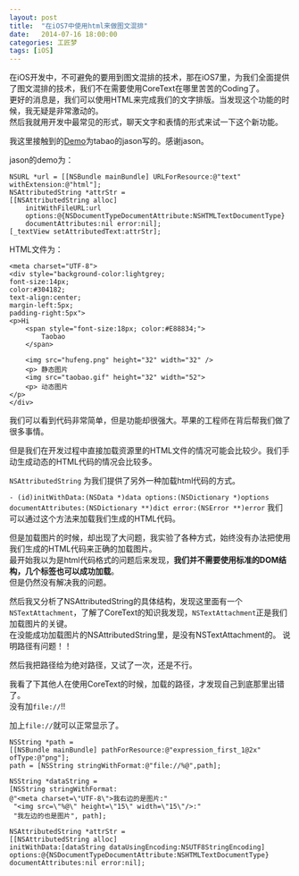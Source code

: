 ```yaml
---
layout: post
title:  "在iOS7中使用html来做图文混排"
date:   2014-07-16 18:00:00
categories: 工匠梦
tags: [iOS]
---
```


在iOS开发中，不可避免的要用到图文混排的技术，那在iOS7里，为我们全面提供了图文混排的技术，我们不在需要使用CoreText在哪里苦苦的Coding了。  
更好的消息是，我们可以使用HTML来完成我们的文字排版。当发现这个功能的时候，我无疑是非常激动的。  
然后我就用开发中最常见的形式，聊天文字和表情的形式来试一下这个新功能。

我这里接触到的[Demo](http://image.data.weipan.cn/41210995/1d7ab6ca33b1217cafc2edc06c0c736fbe8b86ea?ssig=457rEpfno8&Expires=1405447200&KID=sae,l30zoo1wmz&fn=attributeString.zip)为tabao的jason写的。感谢jason。

jason的demo为：

	NSURL *url = [[NSBundle mainBundle] URLForResource:@"text" withExtension:@"html"];
    NSAttributedString *attrStr = 
    [[NSAttributedString alloc]
    	initWithFileURL:url 
    	options:@{NSDocumentTypeDocumentAttribute:NSHTMLTextDocumentType}
    	documentAttributes:nil error:nil];
    [_textView setAttributedText:attrStr];


HTML文件为：

	<meta charset="UTF-8">
	<div style="background-color:lightgrey;
    font-size:14px;
    color:#304182;
    text-align:center; 
    margin-left:5px;
    padding-right:5px">
	<p>Hi
		<span style="font-size:18px; color:#E88834;">
			Taobao
		</span>
        
		<img src="hufeng.png" height="32" width="32" />
        <p> 静态图片
		<img src="taobao.gif" height="32" width="52">
        <p> 动态图片
	</p>
	</div>

我们可以看到代码非常简单，但是功能却很强大。苹果的工程师在背后帮我们做了很多事情。  

但是我们在开发过程中直接加载资源里的HTML文件的情况可能会比较少。我们手动生成动态的HTML代码的情况会比较多。  

`NSAttributedString` 为我们提供了另外一种加载html代码的方式。  

`- (id)initWithData:(NSData *)data options:(NSDictionary *)options documentAttributes:(NSDictionary **)dict error:(NSError **)error` 我们可以通过这个方法来加载我们生成的HTML代码。

但是加载图片的时候，却出现了大问题，我实验了各种方式，始终没有办法把使用我们生成的HTML代码来正确的加载图片。  
最开始我以为是html代码格式的问题后来发现，**我们并不需要使用标准的DOM结构，几个标签也可以成功加载**。  
但是仍然没有解决我的问题。

然后我又分析了NSAttributedString的具体结构，发现这里面有一个`NSTextAttachment`，了解了CoreText的知识我发现，`NSTextAttachment`正是我们加载图片的关键。  
在没能成功加载图片的NSAttributedString里，是没有NSTextAttachment的。
说明路径有问题！！

然后我把路径给为绝对路径，又试了一次，还是不行。  

我看了下其他人在使用CoreText的时候，加载的路径，才发现自己到底那里出错了。  
没有加`file://`!!

加上`file://`就可以正常显示了。

	NSString *path = 
	[[NSBundle mainBundle] pathForResource:@"expression_first_1@2x" ofType:@"png"];
    path = [NSString stringWithFormat:@"file://%@",path];
    
    NSString *dataString = 
    [NSString stringWithFormat:
    @"<meta charset=\"UTF-8\">我右边的是图片:"
     "<img src=\"%@\" height=\"15\" width=\"15\"/>:"
     "我左边的也是图片", path];

    NSAttributedString *attrStr = 
    [[NSAttributedString alloc]
    initWithData:[dataString dataUsingEncoding:NSUTF8StringEncoding]
    options:@{NSDocumentTypeDocumentAttribute:NSHTMLTextDocumentType}
    documentAttributes:nil error:nil];

